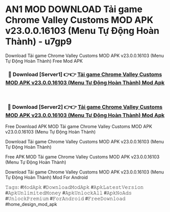 # AN1 MOD DOWNLOAD Tải game Chrome Valley Customs MOD APK v23.0.0.16103 (Menu Tự Động Hoàn Thành) - u7gp9
Download Tải game Chrome Valley Customs MOD APK v23.0.0.16103 (Menu Tự Động Hoàn Thành) Free Mod APK

<div align="center">
<h3>🔴 Download [Server1] 👉👉 <a href="https://apk-comot.site?title=Tải_game_Chrome_Valley_Customs_MOD_APK_v23.0.0.16103_(Menu_Tự_Động_Hoàn_Thành)">Tải game Chrome Valley Customs MOD APK v23.0.0.16103 (Menu Tự Động Hoàn Thành) Mod Apk</a></h3><br>

<h3>🔴 Download [Server2] 👉👉 <a href="https://apk-comot.site?title=Tải_game_Chrome_Valley_Customs_MOD_APK_v23.0.0.16103_(Menu_Tự_Động_Hoàn_Thành)">Tải game Chrome Valley Customs MOD APK v23.0.0.16103 (Menu Tự Động Hoàn Thành) Mod Apk</a></h3>
</div>


Free Download APK MOD Tải game Chrome Valley Customs MOD APK v23.0.0.16103 (Menu Tự Động Hoàn Thành)

Download Tải game Chrome Valley Customs MOD APK v23.0.0.16103 (Menu Tự Động Hoàn Thành) 

Free APK MOD Tải game Chrome Valley Customs MOD APK v23.0.0.16103 (Menu Tự Động Hoàn Thành) 

Download Tải game Chrome Valley Customs MOD APK v23.0.0.16103 (Menu Tự Động Hoàn Thành) Mod For Android

𝚃𝚊𝚐𝚜: #𝙼𝚘𝚍𝙰𝚙𝚔 #𝙳𝚘𝚠𝚗𝚕𝚘𝚊𝚍𝙼𝚘𝚍𝙰𝚙𝚔 #𝙰𝚙𝚔𝙻𝚊𝚝𝚎𝚜𝚝𝚅𝚎𝚛𝚜𝚒𝚘𝚗 #𝙰𝚙𝚔𝚄𝚗𝚕𝚒𝚖𝚒𝚝𝚎𝚍𝙼𝚘𝚗𝚎𝚢 #𝙰𝚙𝚔𝚄𝚗𝚕𝚘𝚌𝚔𝙰𝚕𝚕 #𝙰𝚙𝚔𝙽𝚘𝙰𝚍𝚜 #𝚄𝚗𝚕𝚘𝚌𝚔𝙿𝚛𝚎𝚖𝚒𝚞𝚖 #𝙵𝚘𝚛𝙰𝚗𝚍𝚛𝚘𝚒𝚍 #𝙵𝚛𝚎𝚎𝙳𝚘𝚠𝚗𝚕𝚘𝚊𝚍 #home_design_mod_apk